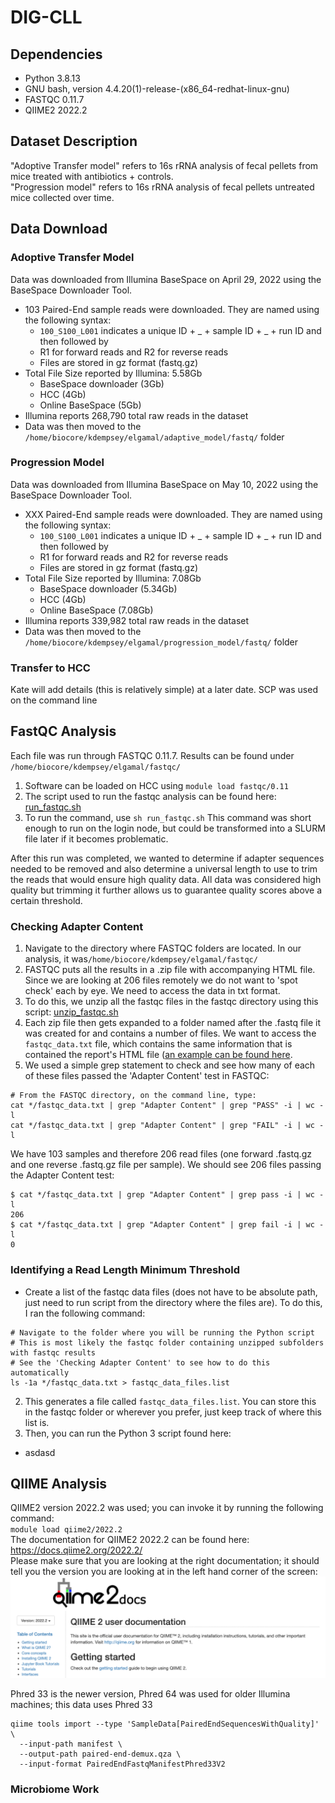 # DIG-CLL 

## Dependencies
- Python 3.8.13 
- GNU bash, version 4.4.20(1)-release-(x86_64-redhat-linux-gnu)
- FASTQC 0.11.7
- QIIME2 2022.2

## Dataset Description
"Adoptive Transfer model" refers to 16s rRNA analysis of fecal pellets from mice treated with antibiotics + controls.  
"Progression model" refers to 16s rRNA analysis of fecal pellets untreated mice collected over time.

## Data Download
### Adoptive Transfer Model
Data was downloaded from Illumina BaseSpace on April 29, 2022 using the BaseSpace Downloader Tool. 
- 103 Paired-End sample reads were downloaded. They are named using the following syntax:
  - `100_S100_L001` indicates a unique ID + _ + sample ID + _ + run ID and then followed by 
  -  R1 for forward reads and R2 for reverse reads
  -  Files are stored in gz format (fastq.gz) 
- Total File Size reported by Illumina: 5.58Gb
  - BaseSpace downloader (3Gb) 
  - HCC (4Gb)
  - Online BaseSpace (5Gb)
- Illumina reports 268,790 total raw reads in the dataset
- Data was then moved to the `/home/biocore/kdempsey/elgamal/adaptive_model/fastq/` folder

### Progression Model
Data was downloaded from Illumina BaseSpace on May 10, 2022 using the BaseSpace Downloader Tool. 
- XXX Paired-End sample reads were downloaded. They are named using the following syntax:
  - `100_S100_L001` indicates a unique ID + _ + sample ID + _ + run ID and then followed by 
  -  R1 for forward reads and R2 for reverse reads
  -  Files are stored in gz format (fastq.gz) 
- Total File Size reported by Illumina: 7.08Gb
  - BaseSpace downloader (5.34Gb) 
  - HCC (4Gb)
  - Online BaseSpace (7.08Gb)
- Illumina reports 339,982 total raw reads in the dataset
- Data was then moved to the `/home/biocore/kdempsey/elgamal/progression_model/fastq/` folder

### Transfer to HCC
Kate will add details (this is relatively simple) at a later date. SCP was used on the command line

## FastQC Analysis
Each file was run through FASTQC 0.11.7. Results can be found under `/home/biocore/kdempsey/elgamal/fastqc/` 
1. Software can be loaded on HCC using `module load fastqc/0.11`
2. The script used to run the fastqc analysis can be found here: [run_fastqc.sh](https://github.com/christopherdangelo/DIG-CLL/blob/main/FASTQC_Analysis/run_fastqc.sh)
3. To run the command, use `sh run_fastqc.sh`
This command was short enough to run on the login node, but could be transformed into a SLURM file later if it becomes problematic.

After this run was completed, we wanted to determine if adapter sequences needed to be removed and also determine a universal length to use to trim the reads that would ensure high quality data. All data was considered high quality but trimming it further allows us to guarantee quality scores above a certain threshold.

### Checking Adapter Content
1. Navigate to the directory where FASTQC folders are located. In our analysis, it was`/home/biocore/kdempsey/elgamal/fastqc/` 
2. FASTQC puts all the results in a .zip file with accompanying HTML file. Since we are looking at 206 files remotely we do not want to 'spot check' each by eye. We need to access the data in txt format. 
3. To do this, we unzip all the fastqc files in the fastqc directory using this script: [unzip_fastqc.sh](https://github.com/christopherdangelo/DIG-CLL/blob/main/FASTQC_Analysis/unzip_fastqc.sh)
4. Each zip file then gets expanded to a folder named after the .fastq file it was created for and contains a number of files. We want to access the `fastqc_data.txt` file, which contains the same information that is contained the report's HTML file ([an example can be found here](https://www.bioinformatics.babraham.ac.uk/projects/fastqc/good_sequence_short_fastqc.html#M10).
5. We used a simple grep statement to check and see how many of each of these files passed the 'Adapter Content' test in FASTQC:
```
# From the FASTQC directory, on the command line, type:
cat */fastqc_data.txt | grep "Adapter Content" | grep "PASS" -i | wc -l
cat */fastqc_data.txt | grep "Adapter Content" | grep "FAIL" -i | wc -l
```
We have 103 samples and therefore 206 read files (one forward .fastq.gz and one reverse .fastq.gz file per sample). We should see 206 files passing the Adapter Content test:
```
$ cat */fastqc_data.txt | grep "Adapter Content" | grep pass -i | wc -l  
206  
$ cat */fastqc_data.txt | grep "Adapter Content" | grep fail -i | wc -l  
0
```

### Identifying a Read Length Minimum Threshold
- Create a list of the fastqc data files (does not have to be absolute path, just need to run script from the directory where the files are). To do this, I ran the following command:
```
# Navigate to the folder where you will be running the Python script
# This is most likely the fastqc folder containing unzipped subfolders with fastqc results
# See the 'Checking Adapter Content' to see how to do this automatically
ls -1a */fastqc_data.txt > fastqc_data_files.list
```
2. This generates a file called `fastqc_data_files.list`. You can store this in the fastqc folder or wherever you prefer, just keep track of where this list is.
3. Then, you can run the Python 3 script found here:
- asdasd

## QIIME Analysis
QIIME2 version 2022.2 was used; you can invoke it by running the following command:  
`module load qiime2/2022.2`  
The documentation for QIIME2 2022.2 can be found here: https://docs.qiime2.org/2022.2/   
Please make sure that you are looking at the right documentation; it should tell you the version you are looking at in the left hand corner of the screen:  
![QIIME2 documentation](https://github.com/christopherdangelo/DIG-CLL/blob/main/images/QIIME2_documentation_website_screengrab.png)  

Phred 33 is the newer version, Phred 64 was used for older Illumina machines; this data uses Phred 33 
```
qiime tools import --type 'SampleData[PairedEndSequencesWithQuality]' \   
  --input-path manifest \  
  --output-path paired-end-demux.qza \  
  --input-format PairedEndFastqManifestPhred33V2  
```
### Microbiome Work


